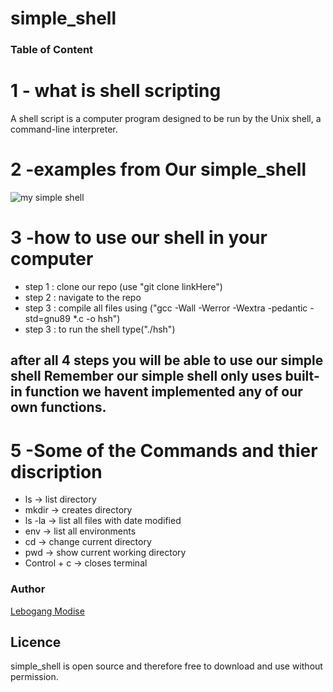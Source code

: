 # simple_shell
<h3>Table of Content</h3>

<h1>1 - what is shell scripting</h1>
<p>A shell script is a computer program designed to be run by the Unix shell, a command-line interpreter. </p>

<h1>2 -examples from Our simple_shell</h1>

![my simple shell](https://user-images.githubusercontent.com/33170277/141766903-a47bed87-b023-41db-a7e0-2908447262ce.PNG)

<h1>3 -how to use our shell in your computer</h1>
<ul>
  <li>step 1 : clone our repo (use "git clone linkHere")</li>
  <li>step 2 : navigate to the repo</li>
  <li>step 3 : compile all files using ("gcc -Wall -Werror -Wextra -pedantic -std=gnu89 *.c -o hsh")</li>
  <li>step 3 : to run the shell type("./hsh")</li>
</ul>

<h2>
  after all 4 steps you will be able to use our simple shell
  Remember our simple shell only uses built-in function we havent implemented any of our own functions.
</h2>
  
<h1>5 -Some of the Commands and thier discription</h1>
<ul>
  <li>ls -> list directory</li>
  <li>mkdir -> creates directory</li>
  <li>ls -la -> list all files with date modified </li>
  <li>env -> list all environments</li>
  <li>cd -> change current directory</li>
  <li>pwd -> show current working directory</li>
  <li>Control + c -> closes terminal </li>
</ul>

<h3>Author</h3>
<a href="https://github.com/YourDevLebo/">Lebogang Modise</a>

<h2>Licence</h2>
<p>simple_shell is open source and therefore free to download and use without permission.</p
